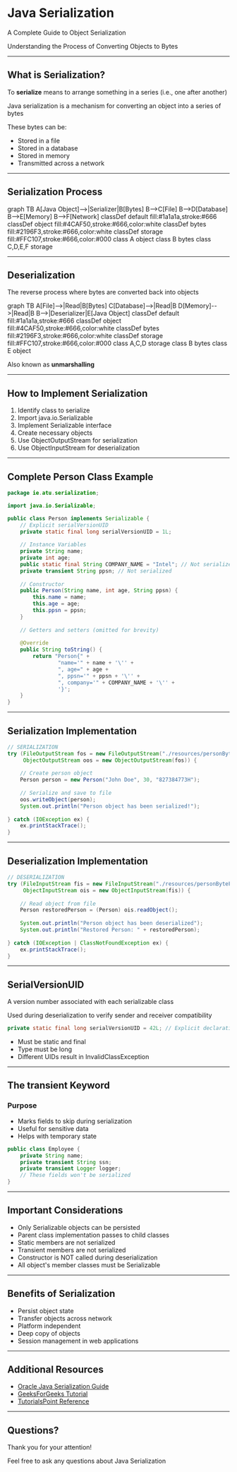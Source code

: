 <!-- .slide: data-background-gradient="linear-gradient(to bottom, #002366, #000000)" -->
# <span class="custom-title">Java Serialization</span>

A Complete Guide to Object Serialization

<medium>Understanding the Process of Converting Objects to Bytes</medium>
<!-- .element: class="fragment fade-up" -->

---

## What is Serialization?

<div class="process-box fragment fade-up">

To **serialize** means to arrange something in a series (i.e., one after another)

</div>

<div class="process-box fragment fade-up">

Java serialization is a mechanism for converting an object into a series of bytes

</div>

<div class="process-box fragment fade-up">

These bytes can be:  

* Stored in a file <!-- .element: class="fragment fade-up" -->
* Stored in a database <!-- .element: class="fragment fade-up" -->
* Stored in memory <!-- .element: class="fragment fade-up" -->
* Transmitted across a network <!-- .element: class="fragment fade-up" -->

</div>

---

## Serialization Process

<div class="mermaid">
graph TB
    A[Java Object]-->|Serializer|B[Bytes]
    B-->C[File]
    B-->D[Database]
    B-->E[Memory]
    B-->F[Network]
    classDef default fill:#1a1a1a,stroke:#666
    classDef object fill:#4CAF50,stroke:#666,color:white
    classDef bytes fill:#2196F3,stroke:#666,color:white
    classDef storage fill:#FFC107,stroke:#666,color:#000
    class A object
    class B bytes
    class C,D,E,F storage
</div>

---

## Deserialization

<div class="process-box">

The reverse process where bytes are converted back into objects

</div>

<div class="mermaid">
graph TB
    A[File]-->|Read|B[Bytes]
    C[Database]-->|Read|B
    D[Memory]-->|Read|B
    B-->|Deserializer|E[Java Object]
    classDef default fill:#1a1a1a,stroke:#666
    classDef object fill:#4CAF50,stroke:#666,color:white
    classDef bytes fill:#2196F3,stroke:#666,color:white
    classDef storage fill:#FFC107,stroke:#666,color:#000
    class A,C,D storage
    class B bytes
    class E object
</div>

Also known as **unmarshalling**
<!-- .element: class="fragment fade-up" -->

---

## How to Implement Serialization

<div class="process-box">

1. Identify class to serialize <!-- .element: class="fragment fade-up" -->
2. Import java.io.Serializable <!-- .element: class="fragment fade-up" -->
3. Implement Serializable interface <!-- .element: class="fragment fade-up" -->
4. Create necessary objects <!-- .element: class="fragment fade-up" -->
5. Use ObjectOutputStream for serialization <!-- .element: class="fragment fade-up" -->
6. Use ObjectInputStream for deserialization <!-- .element: class="fragment fade-up" -->

</div>

---

## Complete Person Class Example

```java
package ie.atu.serialization;

import java.io.Serializable;

public class Person implements Serializable {
    // Explicit serialVersionUID
    private static final long serialVersionUID = 1L;
    
    // Instance Variables
    private String name;
    private int age;
    public static final String COMPANY_NAME = "Intel"; // Not serialized
    private transient String ppsn; // Not serialized
    
    // Constructor
    public Person(String name, int age, String ppsn) {
        this.name = name;
        this.age = age;
        this.ppsn = ppsn;
    }
    
    // Getters and setters (omitted for brevity)
    
    @Override
    public String toString() {
        return "Person{" +
                "name='" + name + '\'' +
                ", age=" + age +
                ", ppsn='" + ppsn + '\'' +
                ", company='" + COMPANY_NAME + '\'' +
                '}';
    }
}
```

---

## Serialization Implementation

```java
// SERIALIZATION
try (FileOutputStream fos = new FileOutputStream("./resources/personByteFile.ser");
     ObjectOutputStream oos = new ObjectOutputStream(fos)) {
    
    // Create person object
    Person person = new Person("John Doe", 30, "827384773H");
    
    // Serialize and save to file
    oos.writeObject(person);
    System.out.println("Person object has been serialized!");
    
} catch (IOException ex) {
    ex.printStackTrace();
}
```

---

## Deserialization Implementation

```java
// DESERIALIZATION
try (FileInputStream fis = new FileInputStream("./resources/personByteFile.ser");
     ObjectInputStream ois = new ObjectInputStream(fis)) {
    
    // Read object from file
    Person restoredPerson = (Person) ois.readObject();
    
    System.out.println("Person object has been deserialized");
    System.out.println("Restored Person: " + restoredPerson);
    
} catch (IOException | ClassNotFoundException ex) {
    ex.printStackTrace();
}
```

---

## SerialVersionUID

<div class="concept-card">

A version number associated with each serializable class

</div>

<div class="warning-box fragment fade-up">

Used during deserialization to verify sender and receiver compatibility

</div>

```java
private static final long serialVersionUID = 42L; // Explicit declaration
```
<!-- .element: class="fragment fade-up" -->

* Must be static and final
* Type must be long
* Different UIDs result in InvalidClassException
<!-- .element: class="fragment fade-up" -->

---

## The transient Keyword

<div class="grid-2col">
<div>
<div class="concept-card">

### Purpose
* Marks fields to skip during serialization
* Useful for sensitive data
* Helps with temporary state

</div>
</div>
<div>

```java
public class Employee {
    private String name;
    private transient String ssn;
    private transient Logger logger;
    // These fields won't be serialized
}
```

</div>
</div>

---

## Important Considerations

<div class="warning-box">

* Only Serializable objects can be persisted <!-- .element: class="fragment fade-up" -->
* Parent class implementation passes to child classes <!-- .element: class="fragment fade-up" -->
* Static members are not serialized <!-- .element: class="fragment fade-up" -->
* Transient members are not serialized <!-- .element: class="fragment fade-up" -->
* Constructor is NOT called during deserialization <!-- .element: class="fragment fade-up" -->
* All object's member classes must be Serializable <!-- .element: class="fragment fade-up" -->

</div>

---

## Benefits of Serialization

<div class="process-box">

* Persist object state <!-- .element: class="fragment fade-up" -->
* Transfer objects across network <!-- .element: class="fragment fade-up" -->
* Platform independent <!-- .element: class="fragment fade-up" -->
* Deep copy of objects <!-- .element: class="fragment fade-up" -->
* Session management in web applications <!-- .element: class="fragment fade-up" -->

</div>

---
<!-- .slide: data-background-gradient="linear-gradient(to bottom, #000000, #002366)" -->

## Additional Resources

<div class="process-box">

* [Oracle Java Serialization Guide](https://www.oracle.com/technical-resources/articles/java/serializationapi.html)
* [GeeksForGeeks Tutorial](https://www.geeksforgeeks.org/serialization-in-java/)
* [TutorialsPoint Reference](https://www.tutorialspoint.com/java/java_serialization.htm)

</div>

---
<!-- .slide: data-background-gradient="linear-gradient(to bottom, #002366, #000000)" -->

## Questions?

<div class="fragment fade-up">
    <p>Thank you for your attention!</p>
    <medium>Feel free to ask any questions about Java Serialization</medium>
</div>